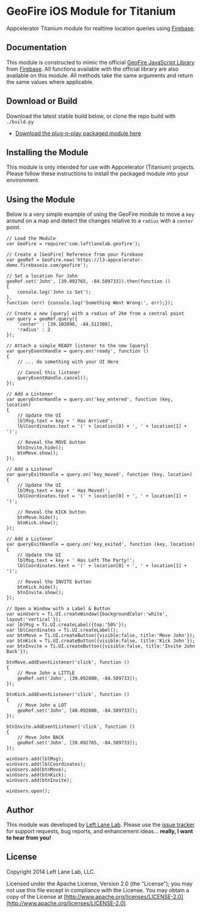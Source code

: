 # GeoFire iOS Module for Titanium #

Appcelerator Titanium module for realtime location queries using [Firebase](http://www.firebase.com).

## Documentation ##

This module is constructed to mimic the official [GeoFire JavaScript Library](https://github.com/firebase/geofire-js) from [Firebase](http://www.firebase.com). All functions available with the official library are also available on this module. All methods take the same arguments and return the same values where applicable.

## Download or Build ##

Download the latest stable build below, or clone the repo build with `./build.py`

- [Download the plug-n-play packaged module here](https://github.com/LeftLaneLab/geofire-titanium/blob/master/iphone/dist/com.leftlanelab.geofire-iphone-0.1.0.zip?raw=true)

## Installing the Module ##

This module is only intended for use with Appcelerator (Titanium) projects. Please follow these instructions to install the packaged module into your environment.

## Using the Module ##

Below is a very simple example of using the GeoFire module to move a `key` around on a map and detect the changes relative to a `radius` with a `center` point.

	// Load the Module
	var GeoFire = require('com.leftlanelab.geofire');
	
	// Create a [GeoFire] Reference from your Firebase
	var geoRef = GeoFire.new('https://l3-appcelerator-demo.firebaseio.com/geofire');
	
	// Set a location for John
	geoRef.set('John', [39.092765, -84.509733]).then(function ()
	{
		console.log('John is Set');
	},
	function (err) {console.log('Something Went Wrong:', err);});
	
	// Create a new [query] with a radius of 2km from a central point
	var query = geoRef.query({
		'center' : [39.103090, -84.512308],
		'radius' : 2
	});
	
	// Attach a simple READY listener to the new [query]
	var queryEventHandle = query.on('ready', function ()
	{
		// ... do something with your UI Here
	
		// Cancel this listener
		queryEventHandle.cancel();
	});
	
	// Add a Listener
	var queryEnterHandle = query.on('key_entered', function (key, location)
	{
		// Update the UI
		lblMsg.text = key + ' Has Arrived';
		lblCoordinates.text = '(' + location[0] + ', ' + location[1] + ')';
	
		// Reveal the MOVE button
		btnInvite.hide();
		btnMove.show();
	});
	
	// Add a Listener
	var queryExitHandle = query.on('key_moved', function (key, location)
	{
		// Update the UI
		lblMsg.text = key + ' Has Moved!';
		lblCoordinates.text = '(' + location[0] + ', ' + location[1] + ')';
	
		// Reveal the KICK button
		btnMove.hide();
		btnKick.show();
	});
	
	// Add a Listener
	var queryExitHandle = query.on('key_exited', function (key, location)
	{
		// Update the UI
		lblMsg.text = key + ' Has Left The Party!';
		lblCoordinates.text = '(' + location[0] + ', ' + location[1] + ')';
	
		// Reveal the INVITE button
		btnKick.hide();
		btnInvite.show();
	});
	
	// Open a Window with a Label & Button
	var winUsers = Ti.UI.createWindow({backgroundColor:'white', layout:'vertical'});
	var lblMsg = Ti.UI.createLabel({top:'50%'});
	var lblCoordinates = Ti.UI.createLabel();
	var btnMove = Ti.UI.createButton({visible:false, title:'Move John'});
	var btnKick = Ti.UI.createButton({visible:false, title:'Kick John'});
	var btnInvite = Ti.UI.createButton({visible:false, title:'Invite John Back'});
	
	btnMove.addEventListener('click', function ()
	{
		// Move John a LITTLE
		geoRef.set('John', [39.092800, -84.509733]);
	});
	
	btnKick.addEventListener('click', function ()
	{
		// Move John a LOT
		geoRef.set('John', [40.092800, -84.509733]);
	});
	
	btnInvite.addEventListener('click', function ()
	{
		// Move John BACK
		geoRef.set('John', [39.092765, -84.509733]);
	});
	
	winUsers.add(lblMsg);
	winUsers.add(lblCoordinates);
	winUsers.add(btnMove);
	winUsers.add(btnKick);
	winUsers.add(btnInvite);
	
	winUsers.open();

## Author ##

This module was developed by [Left Lane Lab](http://www.leftlanelab.com). Please use the [issue tracker](https://github.com/LeftLaneLab/geofire-titanium/issues) for support requests, bug reports, and enhancement ideas... **really, I want to hear from you!**

## License ##

Copyright 2014 Left Lane Lab, LLC.

Licensed under the Apache License, Version 2.0 (the "License"); you may not use this file except in compliance with the License. You may obtain a copy of the License at [http://www.apache.org/licenses/LICENSE-2.0](http://www.apache.org/licenses/LICENSE-2.0).
